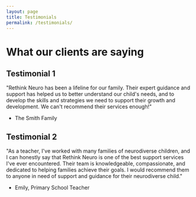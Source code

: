 ```yaml
---
layout: page
title: Testimonials
permalink: /testimonials/
---
```


# What our clients are saying

## Testimonial 1

"Rethink Neuro has been a lifeline for our family. Their expert guidance and support has helped us to better understand our child's needs, and to develop the skills and strategies we need to support their growth and development. We can't recommend their services enough!"

- The Smith Family

## Testimonial 2

"As a teacher, I've worked with many families of neurodiverse children, and I can honestly say that Rethink Neuro is one of the best support services I've ever encountered. Their team is knowledgeable, compassionate, and dedicated to helping families achieve their goals. I would recommend them to anyone in need of support and guidance for their neurodiverse child."

- Emily, Primary School Teacher
